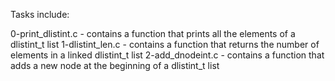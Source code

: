Tasks include:

0-print_dlistint.c - contains a function that prints all the elements of a dlistint_t list 1-dlistint_len.c - contains a function that returns the number of elements in a linked dlistint_t list 2-add_dnodeint.c - contains a function that adds a new node at the beginning of a dlistint_t list
